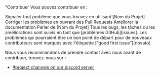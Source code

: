 "Contribuer
Vous pouvez contribuer en :

Signaler tout problème que vous trouvez en utilisant [Nom du Projet]
Corriger les problèmes en ouvrant des Pull Requests
Améliorer la documentation
Parler de [Nom du Projet]
Tous les bugs, les tâches ou les améliorations sont suivis en tant que [problèmes GitHub][issues]. Les problèmes qui pourraient être un bon point de départ pour de nouveaux contributeurs sont marqués avec l'étiquette [“good first issue”][novato].

Nous vous recommandons de prendre contact avec nous avant de contribuer, trouvez-nous sur :

- [#project channels on our discord server](https://discord.gg/HaENQNTz)
